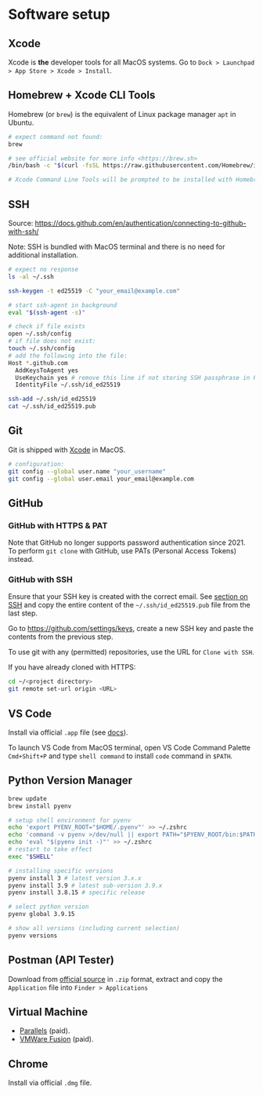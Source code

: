 # Software setup

## Xcode

Xcode is **the** developer tools for all MacOS systems. Go to `Dock > Launchpad > App Store > Xcode > Install`.

## Homebrew + Xcode CLI Tools

Homebrew (or `brew`) is the equivalent of Linux package manager `apt` in Ubuntu.

```zsh
# expect command not found:
brew

# see official website for more info <https://brew.sh>
/bin/bash -c "$(curl -fsSL https://raw.githubusercontent.com/Homebrew/install/HEAD/install.sh)"

# Xcode Command Line Tools will be prompted to be installed with Homebrew.
```

## SSH

Source: <https://docs.github.com/en/authentication/connecting-to-github-with-ssh/>

Note: SSH is bundled with MacOS terminal and there is no need for additional installation.

```zsh
# expect no response
ls -al ~/.ssh

ssh-keygen -t ed25519 -C "your_email@example.com"

# start ssh-agent in background
eval "$(ssh-agent -s)"

# check if file exists
open ~/.ssh/config
# if file does not exist:
touch ~/.ssh/config
# add the following into the file:
Host *.github.com
  AddKeysToAgent yes
  UseKeychain yes # remove this line if not storing SSH passphrase in Keychain
  IdentityFile ~/.ssh/id_ed25519

ssh-add ~/.ssh/id_ed25519
cat ~/.ssh/id_ed25519.pub
```

## Git

Git is shipped with [Xcode](#xcode) in MacOS.

```bash
# configuration:
git config --global user.name "your_username"
git config --global user.email your_email@example.com
```

## GitHub

### GitHub with HTTPS & PAT

Note that GitHub no longer supports password authentication since 2021. To perform `git clone` with GitHub, use PATs (Personal Access Tokens) instead.

### GitHub with SSH

Ensure that your SSH key is created with the correct email. See [section on SSH](#ssh) and copy the entire content of the `~/.ssh/id_ed25519.pub` file from the last step.

Go to <https://github.com/settings/keys>, create a new SSH key and paste the contents from the previous step.

To use git with any (permitted) repositories, use the URL for `Clone with SSH`.

If you have already cloned with HTTPS:

```zsh
cd ~/<project directory>
git remote set-url origin <URL>
```

## VS Code

Install via official `.app` file (see [docs](https://code.visualstudio.com/docs/setup/mac)).

To launch VS Code from MacOS terminal, open VS Code Command Palette `Cmd+Shift+P` and type `shell command` to install `code` command in `$PATH`.

## Python Version Manager

```zsh
brew update
brew install pyenv

# setup shell environment for pyenv
echo 'export PYENV_ROOT="$HOME/.pyenv"' >> ~/.zshrc
echo 'command -v pyenv >/dev/null || export PATH="$PYENV_ROOT/bin:$PATH"' >> ~/.zshrc
echo 'eval "$(pyenv init -)"' >> ~/.zshrc
# restart to take effect
exec "$SHELL"

# installing specific versions
pyenv install 3 # latest version 3.x.x
pyenv install 3.9 # latest sub-version 3.9.x
pyenv install 3.8.15 # specific release

# select python version
pyenv global 3.9.15

# show all versions (including current selection)
pyenv versions

```

## Postman (API Tester)

Download from [official source](https://www.postman.com/downloads/) in `.zip` format, extract and copy the `Application` file into `Finder > Applications`

## Virtual Machine

* [Parallels](https://www.parallels.com/) (paid).
* [VMWare Fusion](https://www.vmware.com/asean/products/fusion.html) (paid).

## Chrome

Install via official `.dmg` file.
